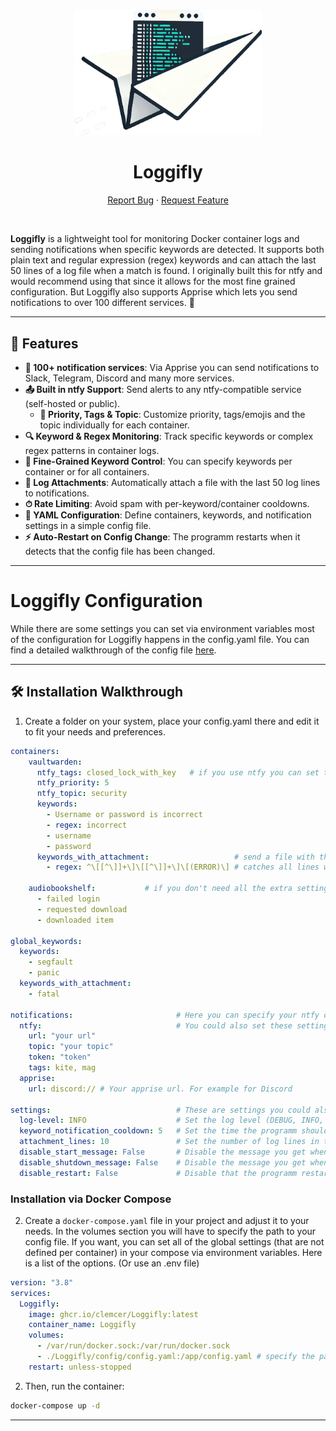 <a name="readme-top"></a>

<br />
<div align="center">
  <a href="clemcer/logsend">
    <img src="/icon.png" alt="Logo" width="300" height="auto">
  </a>

<h1 align="center">Loggifly</h1>

  <p align="center">
    <a href="https://github.com/clemcer/Loggifly/issues">Report Bug</a>
    ·
    <a href="https://github.com/clemcer/Loggifly/issues">Request Feature</a>
  </p>
</div>

<br>


**Loggifly** is a lightweight tool for monitoring Docker container logs and sending notifications when specific keywords are detected. It supports both plain text and regular expression (regex) keywords and can attach the last 50 lines of a log file when a match is found. I originally built this for ntfy and would recommend using that since it allows for the most fine grained configuration. But Loggifly also supports Apprise which lets you send notifications to over 100 different services. 🚀

---

## 🚀 Features

- **🌟 100+ notification services**: Via Apprise you can send notifications to Slack, Telegram, Discord and many more services.
- **📤 Built in ntfy Support**: Send alerts to any ntfy-compatible service (self-hosted or public).
  - **🥳 Priority, Tags & Topic**: Customize priority, tags/emojis and the topic individually for each container.
- **🔍 Keyword & Regex Monitoring**: Track specific keywords or complex regex patterns in container logs.  
- **🐳 Fine-Grained Keyword Control**: You can specify keywords per container or for all containers.  
- **📁 Log Attachments**: Automatically attach a file with the last 50 log lines to notifications.  
- **⏱ Rate Limiting**: Avoid spam with per-keyword/container cooldowns.  
- **🔧 YAML Configuration**: Define containers, keywords, and notification settings in a simple config file.  
- **⚡ Auto-Restart on Config Change**: The programm restarts when it detects that the config file has been changed.


---

# Loggifly Configuration 

While there are some settings you can set via environment variables most of the configuration for Loggifly happens in the config.yaml file.
You can find a detailed walkthrough of the config file [here](https://https://github.com/clemcer/loggifly/blob/main/walkthrough.md).

---


## 🛠 Installation Walkthrough


1. Create a folder on your system, place your config.yaml there and edit it to fit your needs and preferences.
```yaml
containers:
    vaultwarden:
      ntfy_tags: closed_lock_with_key   # if you use ntfy you can set these settings per container to overwite global settings
      ntfy_priority: 5
      ntfy_topic: security
      keywords:
        - Username or password is incorrect
        - regex: incorrect
        - username
        - password
      keywords_with_attachment:                   # send a file with the last log lines. You can set the number of lines. See 'settings' section.
        - regex: ^\[[^\]]+\]\[[^\]]+\]\[(ERROR)\] # catches all lines with Log level set to ERROR at the beginning (after the timestamp)

    audiobookshelf:           # if you don't need all the extra settings from ntfy or an attachment you can directly list your keywords here
      - failed login
      - requested download
      - downloaded item 
 
global_keywords:
  keywords:
    - segfault
    - panic
  keywords_with_attachment:
    - fatal

notifications:                       # Here you can specify your ntfy or apprise settings. Or both. 
  ntfy:                              # You could also set these settings via environment variables.                                 
    url: "your url"
    topic: "your topic"
    token: "token"
    tags: kite, mag
  apprise:
    url: discord:// # Your apprise url. For example for Discord
  
settings:                            # These are settings you could also set via environment variables
  log-level: INFO                    # Set the log level (DEBUG, INFO, ERROR, FATAL)
  keyword_notification_cooldown: 5   # Set the time the programm should wait before it sends you a notificatin from the same service and keyword
  attachment_lines: 10               # Set the number of log lines in the log file attached to your notification 
  disable_start_message: False       # Disable the message you get when the programm starts
  disable_shutdown_message: False    # Disable the message you get when the programm shuts down
  disable_restart: False             # Disable that the programm restarts when your config file changes
```

### Installation via Docker Compose

2. Create a `docker-compose.yaml` file in your project and adjust it to your needs. In the volumes section you will have to specify the path to your config file.
If you want, you can set all of the global settings (that are not defined per container) in your compose via environment variables. Here is a list of the options. (Or use an .env file)

```yaml
version: "3.8"
services:
  Loggifly:
    image: ghcr.io/clemcer/Loggifly:latest
    container_name: Loggifly
    volumes:
      - /var/run/docker.sock:/var/run/docker.sock
      - ./Loggifly/config/config.yaml:/app/config.yaml # specify the path of your condig file on the left side of the mapping
    restart: unless-stopped
```

2. Then, run the container:

```bash
docker-compose up -d
```
---

